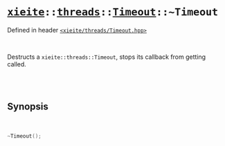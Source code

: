 # [`xieite`](../../../README.md)`::`[`threads`](../../../docs/threads.md)`::`[`Timeout`](../../../docs/threads/Timeout.md)`::~Timeout`
Defined in header [`<xieite/threads/Timeout.hpp>`](../../../include/xieite/threads/Timeout.hpp)

<br/>

Destructs a `xieite::threads::Timeout`, stops its callback from getting called.

<br/><br/>

## Synopsis

<br/>

```cpp
~Timeout();
```
